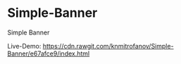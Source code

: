# Simple-Banner
Simple Banner

 Live-Demo: https://cdn.rawgit.com/knmitrofanov/Simple-Banner/e67afce9/index.html
